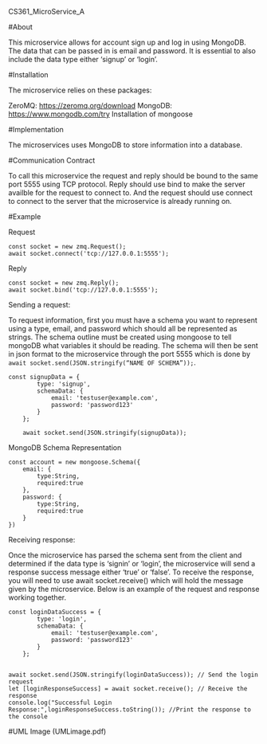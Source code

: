 CS361_MicroService_A

#About

This microservice allows for account sign up and log in using MongoDB. The data that can be passed in is email and password. It is essential to also include the data type either ‘signup’ or ‘login’. 

#Installation

The microservice relies on these packages:

ZeroMQ: https://zeromq.org/download
MongoDB: https://www.mongodb.com/try
Installation of mongoose

#Implementation

The microservices uses MongoDB to store information into a database.

#Communication Contract

To call this microservice the request and reply should be bound to the same port 5555 using TCP protocol. Reply should use bind to make the server availble for the request to connect to. And the request should use connect to connect to the server that the microservice is already running on. 

#Example 

Request

```
const socket = new zmq.Request();
await socket.connect('tcp://127.0.0.1:5555');
```

Reply

```
const socket = new zmq.Reply();
await socket.bind('tcp://127.0.0.1:5555');
```

Sending a request:

To request information, first you must have a schema you want to represent using a type, email, and password which should all be represented as strings. The schema outline must be created using mongoose to tell mongoDB what variables it should be reading. The schema will then be sent in json format to the microservice through the port 5555 which is done by `await socket.send(JSON.stringify(“NAME OF SCHEMA”));`. 

```
const signupData = {
        type: 'signup',
        schemaData: {
            email: 'testuser@example.com',
            password: 'password123'
        }
    };
   
    await socket.send(JSON.stringify(signupData));
```

MongoDB Schema Representation

```
const account = new mongoose.Schema({
    email: {
        type:String,
        required:true
    },
    password: {
        type:String,
        required:true
    }
})
```

Receiving response:

Once the microservice has parsed the schema sent from the client and determined if the data type is ‘signin’ or ‘login’, the microservice will send a response success message either ‘true’ or ‘false’. To receive the response, you will need to use await socket.receive() which will hold the message given by the microservice. Below is an example of the request and response working together. 

```
const loginDataSuccess = {
        type: 'login',
        schemaData: {
            email: 'testuser@example.com',
            password: 'password123'
        }
    };


await socket.send(JSON.stringify(loginDataSuccess)); // Send the login request
let [loginResponseSuccess] = await socket.receive(); // Receive the response
console.log("Successful Login Response:",loginResponseSuccess.toString()); //Print the response to the console
```

#UML Image
(UMLimage.pdf)
